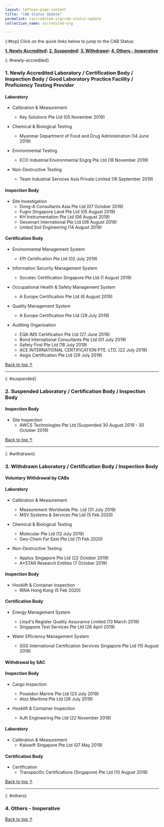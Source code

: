 ```yaml
---
layout: leftnav-page-content
title: "CAB Status Update"
permalink: /accredited-org/cab-status-update
collection_name: accredited-org

---
```


{:#top}
Click on the quick links below to jump to the CAB Status:

**[1. Newly Accredited](#newly-accredited)**\\
**[2. Suspended](#suspended)**\\
**[3. Withdrawn](#withdrawn)**\\
**[4. Others - Inoperative](#others)**

{: #newly-accredited}
### 1. Newly Accredited Laboratory / Certification Body / Inspection Body / Good Laboratory Practice Facility / Proficiency Testing Provider 

#### Laboratory

* Calibration & Measurement
  * Key Solutions Pte Ltd (05 November 2019)

* Chemical & Biological Testing
  * Myanmar Department of Food and Drug Administration (14 June 2019)

* Environmental Testing
  * ECO Industrial Environmental Engrg Pte Ltd (18 November 2019)

* Non-Destructive Testing
  * Team Industrial Services Asia Private Limited (16 September 2019)


#### Inspection Body

* Site Investigation
  * Dong-A Consultants Asia Pte Ltd (07 October 2019)
  * Fugro Singapore Land Pte Ltd (05 August 2019)
  * KH Instrumentation Pte Ltd (06 August 2019)
  * Geosmart International Pte Ltd (08 August 2019)
  * United Soil Engineering (14 August 2019)
 
   

#### Certification Body    

* Environmental Management System 
  * EPI Certification Pte Ltd (02 July 2019)
  
* Information Security Management System
  * Socotec Certification Singapore Pte Ltd (1 August 2019)

* Occupational Health & Safety Management System 
  * A Europe Certification Pte Ltd (6 August 2019)

* Quality Management System 
  * A Europe Certification Pte Ltd (29 July 2019)

* Auditing Organisation
  * EQA IMS Certification Pte Ltd (27 June 2019)
  * Bond International Consultants Pte Ltd (01 July 2019)
  * Safety First Pte Ltd (18 July 2019)
  * ACE INTERNATIONAL CERTIFICATION PTE. LTD. (22 July 2019)
  * Aegis Certification Pte Ltd (29 July 2019) 

[Back to top ↑](#top)

---

{: #suspended}
### 2. Suspended Laboratory / Certification Body / Inspection Body 

  
#### Inspection Body
* Site Inspection
  * AWCS Technologies Pte Ltd (Suspended 30 August 2019 - 30 October 2019)
  


[Back to top ↑](#top)

---

{: #withdrawn}
### 3. Withdrawn Laboratory / Certification Body / Inspection Body 

#### **Voluntary Withdrawal by CABs**

#### Laboratory

* Calibration & Measurement
  * Measurement Worldwide Pte. Ltd (31 July 2019)
  * MSV Systems &amp; Services Pte Ltd (5 Feb 2020)
  
* Chemical & Biological Testing
  * Molecular Pte Ltd (12 July 2019)
  * Geo-Chem Far East Pte Ltd (11 Feb 2020)

* Non-Destructive Testing
  * Applus Singapore Pte Ltd (22 October 2019)
  * A*STAR Research Entities (7 October 2019)

#### Inspection Body

* Hooklift & Container Inspection
  * RINA Hong Kong (5 Feb 2020)

#### Certification Body

* Energy Management System
  * Lloyd's Register Quality Assurance Limited (13 March 2019)
  * Singapore Test Services Pte Ltd (26 April 2019)
  
* Water Efficiency Management System
  * SGS International Certification Services Singapore Pte Ltd (15 August 2019)
  
#### **Withdrawal by SAC**

#### Inspection Body

* Cargo Inspection
  * Poseidon Marine Pte Ltd (23 July 2019)
  * Atoz Maritime Pte Ltd (26 July 2019)

* Hooklift & Container Inspection
  * AJK Engineering Pte Ltd (22 November 2019)

#### Laboratory
 
* Calibration & Measurement 
  * Kalswift Singapore Pte Ltd (07 May 2019)
  
#### Certification Body

* Certification
  * Transpacific Certifications (Singapore) Pte Ltd (13 August 2019)


[Back to top ↑](#top)

---

{: #others}
### 4. Others - Inoperative
 
[Back to top ↑](#top)
